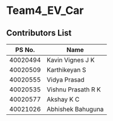 # Team4_EV_Car

## Contributors List

PS No.   |       Name       |
---------|------------------|
40020494 | Kavin Vignes J K |
40020509 | Karthikeyan S |
40020555 | Vidya Prasad |
40020535 | Vishnu Prasath R K |
40020577 | Akshay K C |
40021026 | Abhishek Bahuguna |
